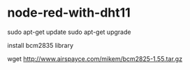 # node-red-with-dht11

sudo apt-get update
sudo apt-get upgrade

install bcm2835 library

wget http://www.airspayce.com/mikem/bcm2825-1.55.tar.gz
